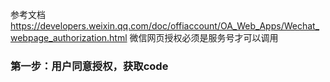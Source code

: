 参考文档 https://developers.weixin.qq.com/doc/offiaccount/OA_Web_Apps/Wechat_webpage_authorization.html
微信网页授权必须是服务号才可以调用

### 第一步：用户同意授权，获取code